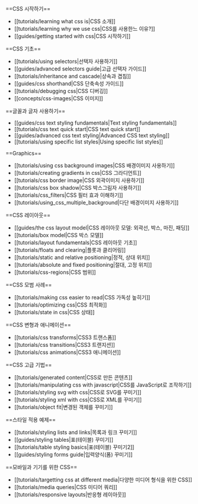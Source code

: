 ==CSS 시작하기==

* [[tutorials/learning what css is|CSS 소개]]
* [[tutorials/learning why we use css|CSS를 사용한느 이유?]]
* [[guides/getting started with css|CSS 시작하기]]

==CSS 기초==

* [[tutorials/using selectors|선택자 사용하기]]
* [[guides/advanced selectors guide|고급 선택자 가이드]]
* [[tutorials/inheritance and cascade|상속과 겹침]]
* [[guides/css shorthand|CSS 단축속성 가이드]]
* [[tutorials/debugging css|CSS 디버깅]]
* [[concepts/css-images|CSS 이미지]]

==글꼴과 글자 사용하기==

* [[guides/css text styling fundamentals|Text styling fundamentals]]
* [[tutorials/css text quick start|CSS text quick start]]
* [[guides/advanced css text styling|Advanced CSS text styling]]
* [[tutorials/using specific list styles|Using specific list styles]]

==Graphics==

* [[tutorials/using css background images|CSS 배경이미지 사용하기]]
* [[tutorials/creating gradients in css|CSS 그라디언트]]
* [[tutorials/css border image|CSS 외곽이미지 사용하기]]
* [[tutorials/css box shadow|CSS 박스그림자 사용하기]]
* [[tutorials/css_filters|CSS 필터 효과 이해하기]]
* [[tutorials/using_css_multiple_background|다단 배경이미지 사용하기]]

==CSS 레이아웃==

* [[guides/the css layout model|CSS 레이아웃 모델: 외곽선, 박스, 마진, 패딩]]
* [[tutorials/box model|CSS 박스 모델]]
* [[tutorials/layout fundamentals|CSS 레이아웃 기초]]
* [[tutorials/floats and clearing|플롯과 클리어링]]
* [[tutorials/static and relative positioning|정적, 상대 위치]]
* [[tutorials/absolute and fixed positioning|절대, 고정 위치]]
* [[tutorials/css-regions|CSS 범위]]

==CSS 모범 사례==

* [[tutorials/making css easier to read|CSS 가독성 높히기]]
* [[tutorials/optimizing css|CSS 최적화]]
* [[tutorials/state in css|CSS 상태]]

==CSS 변형과 애니메이션==

* [[tutorials/css transforms|CSS3 트랜스폼]]
* [[tutorials/css transitions|CSS3 트랜지션]]
* [[tutorials/css animations|CSS3 애니메이션]]

==CSS 고급 기법==

* [[tutorials/generated content|CSS로 만든 콘텐츠]]
* [[tutorials/manipulating css with javascript|CSS를 JavaScript로 조작하기]]
* [[tutorials/styling svg with css|CSS로 SVG를 꾸미기]]
* [[tutorials/styling xml with css|CSS로 XML를 꾸미기]]
* [[tutorials/object fit|변경된 객체를 꾸미기]]

==스타일 적용 예제==

* [[tutorials/styling lists and links|목록과 링크 꾸미기]]
* [[guides/styling tables|표(테이블) 꾸미기]]
* [[tutorials/table styling basics|표(테이블) 꾸미기2]]
* [[guides/styling forms guide|입력양식(폼) 꾸미기]]

==모바일과 기기를 위한 CSS==

* [[tutorials/targetting css at different media|다양한 미디어 형식을 위한 CSS]] 
* [[tutorials/media queries|CSS 미디어 쿼리]]
* [[tutorials/responsive layouts|반응형 레이아웃]]